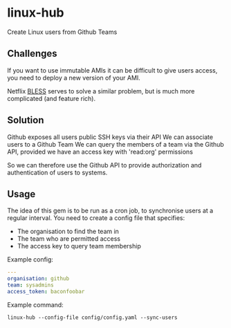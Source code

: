 # linux-hub

Create Linux users from Github Teams

## Challenges

If you want to use immutable AMIs it can be difficult to give users access,
you need to deploy a new version of your AMI.

Netflix [BLESS](https://github.com/Netflix/bless) serves to solve a similar problem, but is much more complicated (and feature rich).

## Solution

Github exposes all users public SSH keys via their API
We can associate users to a Github Team
We can query the members of a team via the Github API, provided we have an access key with 'read:org' permissions

So we can therefore use the Github API to provide authorization and authentication of users to systems.

## Usage

The idea of this gem is to be run as a cron job, to synchronise users at a regular interval. You need to create a config file that specifies:
- The organisation to find the team in
- The team who are permitted access
- The access key to query team membership

Example config:
```yaml
---
organisation: github
team: sysadmins
access_token: baconfoobar
```

Example command:

```
linux-hub --config-file config/config.yaml --sync-users
```
